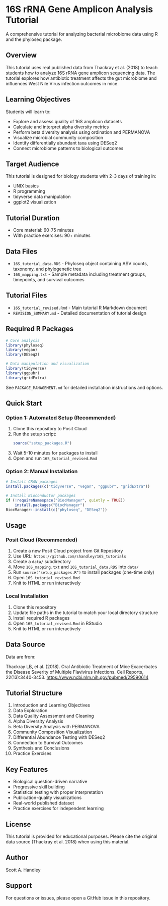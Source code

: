 # 16S rRNA Gene Amplicon Analysis Tutorial

A comprehensive tutorial for analyzing bacterial microbiome data using R and the phyloseq package.

## Overview

This tutorial uses real published data from Thackray et al. (2018) to teach students how to analyze 16S rRNA gene amplicon sequencing data. The tutorial explores how antibiotic treatment affects the gut microbiome and influences West Nile Virus infection outcomes in mice.

## Learning Objectives

Students will learn to:
- Explore and assess quality of 16S amplicon datasets
- Calculate and interpret alpha diversity metrics
- Perform beta diversity analysis using ordination and PERMANOVA
- Visualize microbial community composition
- Identify differentially abundant taxa using DESeq2
- Connect microbiome patterns to biological outcomes

## Target Audience

This tutorial is designed for biology students with 2-3 days of training in:
- UNIX basics
- R programming
- tidyverse data manipulation
- ggplot2 visualization

## Tutorial Duration

- Core material: 60-75 minutes
- With practice exercises: 90+ minutes

## Data Files

- `16S_tutorial_data.RDS` - Phyloseq object containing ASV counts, taxonomy, and phylogenetic tree
- `16S_mapping.txt` - Sample metadata including treatment groups, timepoints, and survival outcomes

## Tutorial Files

- `16S_tutorial_revised.Rmd` - Main tutorial R Markdown document
- `REVISION_SUMMARY.md` - Detailed documentation of tutorial design

## Required R Packages

```r
# Core analysis
library(phyloseq)
library(vegan)
library(DESeq2)

# Data manipulation and visualization
library(tidyverse)
library(ggpubr)
library(gridExtra)
```

See `PACKAGE_MANAGEMENT.md` for detailed installation instructions and options.

## Quick Start

### Option 1: Automated Setup (Recommended)

1. Clone this repository to Posit Cloud
2. Run the setup script:
   ```r
   source("setup_packages.R")
   ```
3. Wait 5-10 minutes for packages to install
4. Open and run `16S_tutorial_revised.Rmd`

### Option 2: Manual Installation

```r
# Install CRAN packages
install.packages(c("tidyverse", "vegan", "ggpubr", "gridExtra"))

# Install Bioconductor packages
if (!requireNamespace("BiocManager", quietly = TRUE))
    install.packages("BiocManager")
BiocManager::install(c("phyloseq", "DESeq2"))
```

## Usage

### Posit Cloud (Recommended)

1. Create a new Posit Cloud project from Git Repository
2. Use URL: `https://github.com/shandley/16S_tutorials`
3. Create a `data/` subdirectory
4. Move `16S_mapping.txt` and `16S_tutorial_data.RDS` into `data/`
5. Run `source("setup_packages.R")` to install packages (one-time only)
6. Open `16S_tutorial_revised.Rmd`
7. Knit to HTML or run interactively

### Local Installation

1. Clone this repository
2. Update file paths in the tutorial to match your local directory structure
3. Install required R packages
4. Open `16S_tutorial_revised.Rmd` in RStudio
5. Knit to HTML or run interactively

## Data Source

Data are from:

Thackray LB, et al. (2018). Oral Antibiotic Treatment of Mice Exacerbates the Disease Severity of Multiple Flavivirus Infections. Cell Reports, 22(13):3440-3453.
https://www.ncbi.nlm.nih.gov/pubmed/29590614

## Tutorial Structure

1. Introduction and Learning Objectives
2. Data Exploration
3. Data Quality Assessment and Cleaning
4. Alpha Diversity Analysis
5. Beta Diversity Analysis with PERMANOVA
6. Community Composition Visualization
7. Differential Abundance Testing with DESeq2
8. Connection to Survival Outcomes
9. Synthesis and Conclusions
10. Practice Exercises

## Key Features

- Biological question-driven narrative
- Progressive skill building
- Statistical testing with proper interpretation
- Publication-quality visualizations
- Real-world published dataset
- Practice exercises for independent learning

## License

This tutorial is provided for educational purposes. Please cite the original data source (Thackray et al. 2018) when using this material.

## Author

Scott A. Handley

## Support

For questions or issues, please open a GitHub issue in this repository.
